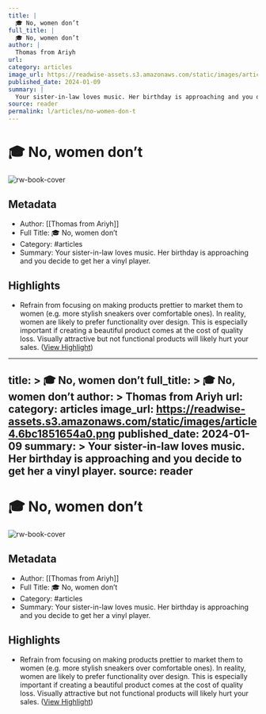 ```yaml
---
title: |
  🎓 No, women don’t
full_title: |
  🎓 No, women don’t
author: |
  Thomas from Ariyh
url: 
category: articles
image_url: https://readwise-assets.s3.amazonaws.com/static/images/article4.6bc1851654a0.png
published_date: 2024-01-09
summary: |
  Your sister-in-law loves music. Her birthday is approaching and you decide to get her a vinyl player.
source: reader
permalink: l/articles/no-women-don-t
---
```

# 🎓 No, women don’t

![rw-book-cover](https://readwise-assets.s3.amazonaws.com/static/images/article4.6bc1851654a0.png)

## Metadata
- Author: [[Thomas from Ariyh]]
- Full Title: 🎓 No, women don’t
- Category: #articles
- Summary: Your sister-in-law loves music. Her birthday is approaching and you decide to get her a vinyl player.

## Highlights
- Refrain from focusing on making products prettier to market them to women (e.g. more stylish sneakers over comfortable ones). In reality, women are likely to prefer functionality over design.
  This is especially important if creating a beautiful product comes at the cost of quality loss. Visually attractive but not functional products will likely hurt your sales. ([View Highlight](https://read.readwise.io/read/01hkqe175sxdeccjfsgapsjj7w))


---
title: >
  🎓 No, women don’t
full_title: >
  🎓 No, women don’t
author: >
  Thomas from Ariyh
url: 
category: articles
image_url: https://readwise-assets.s3.amazonaws.com/static/images/article4.6bc1851654a0.png
published_date: 2024-01-09
summary: >
  Your sister-in-law loves music. Her birthday is approaching and you decide to get her a vinyl player.
source: reader
---
# 🎓 No, women don’t

![rw-book-cover](https://readwise-assets.s3.amazonaws.com/static/images/article4.6bc1851654a0.png)

## Metadata
- Author: [[Thomas from Ariyh]]
- Full Title: 🎓 No, women don’t
- Category: #articles
- Summary: Your sister-in-law loves music. Her birthday is approaching and you decide to get her a vinyl player.

## Highlights
- Refrain from focusing on making products prettier to market them to women (e.g. more stylish sneakers over comfortable ones). In reality, women are likely to prefer functionality over design.
  This is especially important if creating a beautiful product comes at the cost of quality loss. Visually attractive but not functional products will likely hurt your sales. ([View Highlight](https://read.readwise.io/read/01hkqe175sxdeccjfsgapsjj7w))


